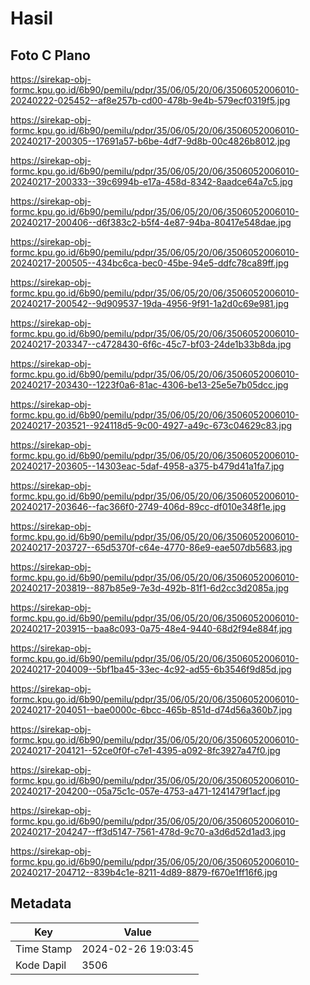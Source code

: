 # Hasil

## Foto C Plano

https://sirekap-obj-formc.kpu.go.id/6b90/pemilu/pdpr/35/06/05/20/06/3506052006010-20240222-025452--af8e257b-cd00-478b-9e4b-579ecf0319f5.jpg

https://sirekap-obj-formc.kpu.go.id/6b90/pemilu/pdpr/35/06/05/20/06/3506052006010-20240217-200305--17691a57-b6be-4df7-9d8b-00c4826b8012.jpg

https://sirekap-obj-formc.kpu.go.id/6b90/pemilu/pdpr/35/06/05/20/06/3506052006010-20240217-200333--39c6994b-e17a-458d-8342-8aadce64a7c5.jpg

https://sirekap-obj-formc.kpu.go.id/6b90/pemilu/pdpr/35/06/05/20/06/3506052006010-20240217-200406--d6f383c2-b5f4-4e87-94ba-80417e548dae.jpg

https://sirekap-obj-formc.kpu.go.id/6b90/pemilu/pdpr/35/06/05/20/06/3506052006010-20240217-200505--434bc6ca-bec0-45be-94e5-ddfc78ca89ff.jpg

https://sirekap-obj-formc.kpu.go.id/6b90/pemilu/pdpr/35/06/05/20/06/3506052006010-20240217-200542--9d909537-19da-4956-9f91-1a2d0c69e981.jpg

https://sirekap-obj-formc.kpu.go.id/6b90/pemilu/pdpr/35/06/05/20/06/3506052006010-20240217-203347--c4728430-6f6c-45c7-bf03-24de1b33b8da.jpg

https://sirekap-obj-formc.kpu.go.id/6b90/pemilu/pdpr/35/06/05/20/06/3506052006010-20240217-203430--1223f0a6-81ac-4306-be13-25e5e7b05dcc.jpg

https://sirekap-obj-formc.kpu.go.id/6b90/pemilu/pdpr/35/06/05/20/06/3506052006010-20240217-203521--924118d5-9c00-4927-a49c-673c04629c83.jpg

https://sirekap-obj-formc.kpu.go.id/6b90/pemilu/pdpr/35/06/05/20/06/3506052006010-20240217-203605--14303eac-5daf-4958-a375-b479d41a1fa7.jpg

https://sirekap-obj-formc.kpu.go.id/6b90/pemilu/pdpr/35/06/05/20/06/3506052006010-20240217-203646--fac366f0-2749-406d-89cc-df010e348f1e.jpg

https://sirekap-obj-formc.kpu.go.id/6b90/pemilu/pdpr/35/06/05/20/06/3506052006010-20240217-203727--65d5370f-c64e-4770-86e9-eae507db5683.jpg

https://sirekap-obj-formc.kpu.go.id/6b90/pemilu/pdpr/35/06/05/20/06/3506052006010-20240217-203819--887b85e9-7e3d-492b-81f1-6d2cc3d2085a.jpg

https://sirekap-obj-formc.kpu.go.id/6b90/pemilu/pdpr/35/06/05/20/06/3506052006010-20240217-203915--baa8c093-0a75-48e4-9440-68d2f94e884f.jpg

https://sirekap-obj-formc.kpu.go.id/6b90/pemilu/pdpr/35/06/05/20/06/3506052006010-20240217-204009--5bf1ba45-33ec-4c92-ad55-6b3546f9d85d.jpg

https://sirekap-obj-formc.kpu.go.id/6b90/pemilu/pdpr/35/06/05/20/06/3506052006010-20240217-204051--bae0000c-6bcc-465b-851d-d74d56a360b7.jpg

https://sirekap-obj-formc.kpu.go.id/6b90/pemilu/pdpr/35/06/05/20/06/3506052006010-20240217-204121--52ce0f0f-c7e1-4395-a092-8fc3927a47f0.jpg

https://sirekap-obj-formc.kpu.go.id/6b90/pemilu/pdpr/35/06/05/20/06/3506052006010-20240217-204200--05a75c1c-057e-4753-a471-1241479f1acf.jpg

https://sirekap-obj-formc.kpu.go.id/6b90/pemilu/pdpr/35/06/05/20/06/3506052006010-20240217-204247--ff3d5147-7561-478d-9c70-a3d6d52d1ad3.jpg

https://sirekap-obj-formc.kpu.go.id/6b90/pemilu/pdpr/35/06/05/20/06/3506052006010-20240217-204712--839b4c1e-8211-4d89-8879-f670e1ff16f6.jpg


## Metadata

| Key        | Value               |
| ---------- | ------------------- |
| Time Stamp | 2024-02-26 19:03:45 |
| Kode Dapil | 3506                |



